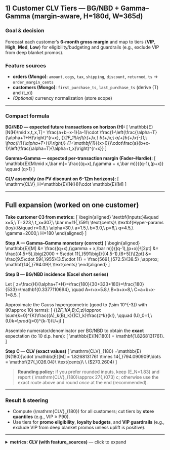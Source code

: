 ## **1) Customer CLV Tiers — BG/NBD + Gamma–Gamma (margin-aware, H=180d, W=365d)**

### **Goal & decision**
Forecast each customer’s **6-month gross margin** and map to tiers {**VIP**, **High**, **Med**, **Low**} for eligibility/budgeting and guardrails (e.g., exclude VIP from deep blanket promos).

### **Feature sources**
- **orders (Mongo)**: `amount`, `cogs`, `tax`, `shipping`, `discount`, `returned`, `ts` → `order_margin_cents`  
- **customers (Mongo)**: `first_purchase_ts`, `last_purchase_ts` (derive \(T\) and \(t_x\))  
- *(Optional)* currency normalization (store scope)

---

### **Compact formula**

**BG/NBD — expected future transactions on horizon \(H\):**
\[
\mathbb{E}[N(H)\mid x,t_x,T]=
\frac{a+b+x-1}{a-1}\cdot
\frac{1-\left(\frac{\alpha+T}{\alpha+T+H}\right)^{r+x}\,
{}_2F_1\!\left(r{+}x,\ b{+}x;\ a{+}b{+}x{-}1;\ \frac{H}{\alpha+T+H}\right)}
{1+\mathbf{1}_{\{x>0\}}\cdot\frac{a}{b+x-1}\left(\frac{\alpha+T}{\alpha+t_x}\right)^{r+x}}
\]

**Gamma–Gamma — expected per-transaction margin (Fader–Hardie):**
\[
\mathbb{E}[M\mid x,\bar m]=
\frac{(q+x)\,(\gamma + x\,\bar m)}{(q-1)\,(p+x)}
\qquad (q>1)
\]

**CLV assembly (no PV discount on 6–12m horizons):**
\[
\mathrm{CLV}_H=\mathbb{E}[N(H)]\cdot \mathbb{E}[M]
\]

---

## **Full expansion (worked on one customer)**

**Take customer C3 from metrics:**
\[
\begin{aligned}
\textbf{Inputs:}&\quad x=5,\ T=323,\ t_x=307,\ \bar m=11{,}591\ \text{cents}\\
\textbf{Hyper-params (toy):}&\quad r=0.8,\ \alpha=30,\ a=1.5,\ b=3.0,\ p=6,\ q=4.5,\ \gamma=2000,\ H=180
\end{aligned}
\]

**Step A — Gamma–Gamma monetary (correct)**
\[
\begin{aligned}
\mathbb{E}[M]
&= \frac{(q+x)\,(\gamma + x\,\bar m)}{(q-1)\,(p+x)}\\[2pt]
&= \frac{(4.5+5)\,\big(2000 + 5\cdot 11{,}591\big)}{(4.5-1)\,(6+5)}\\[2pt]
&= \frac{9.5\cdot 59{,}955}{3.5\cdot 11}
= \frac{569{,}572.5}{38.5}
\;\approx\; \mathbf{14{,}794.09}\ \text{cents}
\end{aligned}
\]

**Step B — BG/NBD incidence (Excel short series)**

Let
\[
z=\frac{H}{\alpha+T+H}=\frac{180}{30+323+180}=\frac{180}{533}=\mathbf{0.3377110694},
\quad
A=r+x=5.8,\ B=b+x=8,\ C=a+b+x-1=8.5.
\]

Approximate the Gauss hypergeometric (good to \(\sim 10^{-3}\) with \(K\approx 10\) terms):
\[
{}_2F_1(A,B;C;z)\approx \sum_{k=0}^{K}\frac{(A)_k(B)_k}{(C)_k}\frac{z^k}{k!},
\qquad (U)_0=1,\ (U)_k=\prod_{j=0}^{k-1}(U+j)
\]

Assemble numerator/denominator per BG/NBD to obtain the **exact** expectation (to 10 d.p. here):
\[
\mathbb{E}[N(180)] = \mathbf{1.8268131761}.
\]

**Step C — CLV (exact values)**
\[
\mathrm{CLV}_{180}
=\mathbb{E}[N(180)]\cdot \mathbb{E}[M]
= 1.8268131761 \times 14{,}794.090909\ldots
= \mathbf{27{,}026.04}\ \text{cents}\ \ (\$270.2604)
\]

> **Rounding policy:** if you prefer rounded inputs, keep \(E_N=1.83\) and report \( \mathrm{CLV}_{180}\approx 27{,}073\) c; otherwise use the exact route above and round *once* at the end (recommended).

---

### **Result & steering**
- Compute \(\mathrm{CLV}_{180}\) for all customers; cut tiers by **store quantiles** (e.g., VIP ≥ P90).  
- Use tiers for **promo eligibility**, **loyalty budgets**, and **VIP guardrails** (e.g., exclude VIP from deep blanket promos unless uplift is positive).

---

<details><summary><b>metrics: CLV (with feature_sources)</b> — click to expand</summary>

```yaml
metrics:
  clv_example:
    horizon_days: 180
    window_days: 365
    bgnbd_params: { r: 0.8, alpha: 30.0, a: 1.5, b: 3.0 }
    gammagamma_params: { p: 6.0, q: 4.5, gamma_cents: 2000 }
    customer: { id: "C3", T_days: 323, t_last_days: 307, x_repeat: 5, avg_margin_cents: 11591 }
    derived:
      z: 0.3377110694
      E_M_cents: 14794.09
      E_N_180: 1.826813
      CLV_180_cents: 27026.04

feature_sources:
  - mongo.orders
  - mongo.customers

</details>
```

---

## **2) Two-Stage Recommender (PDP/PLP) — ANN retrieval → margin-aware ranker** 

### **Goal & decision**
On PDP/PLP, rank candidates to **maximize expected net gross margin per impression** subject to **stock/exposure/diversity** constraints.

### **Feature sources**
- **product_features**: embedding, popularity, margin_pct, return_rate  
- **products**: `price_cents`, `margin_cents`, `stock_units`, `category_id`, `seller_id`, `age_days`  
- **interactions**: user–item events (two-tower + ranker training)

---

### **Compact formula**

For item \(i\) with purchase prob \(p_i\), margin \(m_i\), stock-cover penalty \(\mathrm{LSP}_i\), return rate \(r_i\) (conditional on purchase):

$$
\begin{aligned}
S_i &= p_i\,m_i \;-\; \alpha\,\mathrm{LSP}_i \;-\; \beta\,p_i\,r_i\,m_i \\[4pt]
\mathrm{LSP}_i &= \max\!\left(0,\ \frac{s_0 - \mathrm{stockCoverDays}_i}{s_0}\right)\,m_0
\end{aligned}
$$

> If you track return handling cost \(c_{\text{return}}\), use  
> \(S_i = p_i\,m_i - \alpha\,\mathrm{LSP}_i - \beta\,p_i\,r_i\,(m_i + c_{\text{return}})\).

Choose top-\(N\) by \(S_i\) and enforce caps: **OOS filtered; \(\le\)** per-category; **\(\le\)** per-seller.

---

### **Full expansion (worked subset)**

Use \(s_0=7\ \text{days},\ m_0=1000\ \text{cents},\ \alpha=0.5,\ \beta=1.0.\)

**P6** (\(p=0.070,\ m=1100,\ \mathrm{cover}=12,\ r=0.04\))
$$
\begin{aligned}
\mathrm{LSP}_6 &= \max\!\Big(0,\tfrac{7-12}{7}\Big)\,1000 = 0 \\
\text{return penalty} &= p\,r\,m = 0.07\cdot 0.04\cdot 1100 = 3.08 \\
S_6 &= 0.07\cdot 1100 \;-\; 0.5\cdot 0 \;-\; 3.08 \;=\; \mathbf{73.92}\ \text{cents}
\end{aligned}
$$

**P1** (\(p=0.060,\ m=1200,\ \mathrm{cover}=10,\ r=0.02\))
$$
\begin{aligned}
\mathrm{LSP}_1 &= 0 \\
\text{return penalty} &= 0.06\cdot 0.02\cdot 1200 = 1.44 \\
S_1 &= 0.06\cdot 1200 \;-\; 0 \;-\; 1.44 \;=\; \mathbf{70.56}\ \text{cents}
\end{aligned}
$$

**P5** (\(p=0.045,\ m=700,\ \mathrm{cover}=6,\ r=0.01\))
$$
\begin{aligned}
\mathrm{LSP}_5 &= \max\!\Big(0,\tfrac{7-6}{7}\Big)\,1000 \;=\; 142.857 \\
\text{return penalty} &= 0.045\cdot 0.01\cdot 700 = 0.315 \\
S_5 &= 0.045\cdot 700 \;-\; 0.5\cdot 142.857 \;-\; 0.315 \\
    &= 31.5 \;-\; 71.4285 \;-\; 0.315 \;=\; \mathbf{-40.24}\ \text{cents}
\end{aligned}
$$

(Compute similarly for remaining items; then sort by \(S_i\) and apply caps.)

---

### **Result & steering**
- Render top-\(K\), then apply post-rank caps (**seller/category diversity**, **OOS**, **low-stock demotions**).  
- Monitor **conversion** & **net GM/order**; if stockouts rise, increase \(\alpha\) or raise \(s_0\).  
- If returns incur costs, include \(c_{\text{return}}\) in the penalty term.

---

<details><summary><b>metrics: Recommender</b> (click to expand)</summary>

```yaml
metrics:
  recs_example:
    penalties: { alpha: 0.5, beta: 1.0, stock_cover_days_min: 7, m0_cents: 1000 }
    items:
      - { id: P1, cat: A, seller: S1, margin_cents: 1200, stock_cover_days: 10, return_risk: 0.02, p_purchase: 0.060 }
      - { id: P2, cat: A, seller: S2, margin_cents: 800,  stock_cover_days: 6,  return_risk: 0.03, p_purchase: 0.055 }
      - { id: P3, cat: B, seller: S1, margin_cents: 1500, stock_cover_days: 5,  return_risk: 0.02, p_purchase: 0.050 }
      - { id: P4, cat: B, seller: S2, margin_cents: 900,  stock_cover_days: 8,  return_risk: 0.02, p_purchase: 0.040 }
      - { id: P5, cat: C, seller: S3, margin_cents: 700,  stock_cover_days: 6,  return_risk: 0.01, p_purchase: 0.045 }
      - { id: P6, cat: C, seller: S1, margin_cents: 1100, stock_cover_days: 12, return_risk: 0.04, p_purchase: 0.070 }
      - { id: P7, cat: A, seller: S3, margin_cents: 500,  stock_cover_days: 5,  return_risk: 0.01, p_purchase: 0.028 }
      - { id: P8, cat: B, seller: S2, margin_cents: 2000, stock_cover_days: 9,  return_risk: 0.03, p_purchase: 0.035 }

</details>
```
---

## **3) Basket / Session-Aware Re-rank — Cart completion with guardrail**

### **Goal & decision**
Increase **attach-rate** and **net GM/order** without harming base checkout conversion. Show **N** complements only if the **guardrail** is satisfied.

### **Feature sources**
- **carts**: `items[].product_id`, `qty`, `subtotal_cents`
- **product_graph**: `co_buy_neighbors`, `compatibility_flags`
- **products**: `margin_cents`, `stock_units`, `category_id`, shipping/size flags

---

### **Compact formula**

Candidate uplift (eligible only; exclude shipping-incompatible or substitutes):
\[
\Delta \mathrm{GM}_i \;=\; p_{\mathrm{attach},i}\cdot \mathrm{margin}_i
\]

Guardrail across the shown set \(S\):
\[
\sum_{i\in S}\Delta \mathrm{GM}_i \;-\; \lambda\,\Delta p_{\mathrm{base}} \;>\; 0
\]

with
\[
\Delta p_{\mathrm{base}} \;=\; \sum_{i\in S}\mathrm{distractionRisk}_i,
\qquad
\lambda \;=\; p_{\mathrm{base}}\cdot \mathrm{baseOrderGM}.
\]

---

### **Full expansion (worked)**

From metrics: base order GM \(=10{,}000\) cents, \(p_{\mathrm{base}}=0.10 \Rightarrow \lambda=1000\) cents.  
Eligible \(\Delta \mathrm{GM}\):
- A1: \(0.09\times 1200 = 108\)  
- B1: \(0.06\times 2000 = 120\)  
- W1: \(0.05\times 1000 = 50\)  
- A2: \(0.07\times 800 = 56\)  
(S1 excluded as substitute; A3 excluded as shipping-incompatible.)

Pick **top-3** under category cap (≤ 1 per category among shown): **B1, A1, W1**.
\[
\sum \Delta \mathrm{GM} \;=\; 120 + 108 + 50 \;=\; \mathbf{278},\qquad
\Delta p_{\mathrm{base}} \;=\; 0.008 + 0.005 + 0.003 \;=\; \mathbf{0.016}
\]

Guardrail:
\[
278 \;-\; 1000\times 0.016 \;=\; 278 - 16 \;=\; \mathbf{262 \;>\; 0}
\;\Rightarrow\; \textbf{SHOW}.
\]

---

### **Result & steering**
- Render the three suggestions. If the guardrail fails, reduce \(N\) or tighten candidate filters (e.g., raise the margin floor).

---

<details><summary><b>metrics: Basket (with feature_sources)</b> — click to expand</summary>

```yaml
metrics:
  basket_example:
    base:
      base_order_gm_cents: 10000
      base_conversion: 0.10
      lambda_cents: 1000
    candidates:
      - { id: A1, category: ACC,
          margin_cents: 1200, p_attach: 0.09,
          cos_to_hero: 0.30, ship_ok: true, distraction_risk: 0.005 }
      - { id: A2, category: ACC,
          margin_cents: 800,  p_attach: 0.07,
          cos_to_hero: 0.25, ship_ok: true, distraction_risk: 0.004 }
      - { id: S1, category: SUB,
          margin_cents: 3000, p_attach: 0.06,
          cos_to_hero: 0.85, ship_ok: true, distraction_risk: 0.015 }  # exclude (substitute)
      - { id: A3, category: ACC,
          margin_cents: 1500, p_attach: 0.05,
          cos_to_hero: 0.10, ship_ok: false, distraction_risk: 0.006 } # exclude (shipping)
      - { id: B1, category: BUND,
          margin_cents: 2000, p_attach: 0.06,
          cos_to_hero: 0.40, ship_ok: true, distraction_risk: 0.008 }
      - { id: W1, category: WARR,
          margin_cents: 1000, p_attach: 0.05,
          cos_to_hero: 0.10, ship_ok: true, distraction_risk: 0.003 }

feature_sources:
  - mongo.carts
  - mongo.product_graph
  - mongo.products

</details>
```

---

## **4) Promotion Uplift — Multi-treatment, cost-aware; persistent holdouts**

### **Goal & decision**
Assign each customer one arm {**NO_OFFER**, **10%off**, **20%off**, **FreeShip**, …} to maximize **incremental GM** under a **budget** and **per-arm caps**, while **suppressing negative uplift**.

### **Feature sources**
- **campaign_features_at_assign**: pre-treatment feature snapshot  
- **campaign_budgets**: `budget_cents`, `cap_per_treatment`, `unit_costs`  
- **campaign_exposures**: persisted assignments (incl. control)

---

### **Compact formula**

**Per-arm incremental GM (expected):**  
\[
\Delta \mathrm{GM}_t(x)=\tau_t(x)\cdot m_t-\mathrm{cost}_t
\]

**Budgeted assignment (knapsack; one arm per user):**  
\[
\begin{aligned}
\max_{y_{i,t}\in\{0,1\}}\;& \sum_{i,t}\Delta \mathrm{GM}_t(x_i)\,y_{i,t} \\[2pt]
\text{s.t.}\;& \sum_t y_{i,t}\le 1,\qquad
\sum_{i,t}\mathrm{EC}_t(x_i)\,y_{i,t}\le B,\qquad
\sum_i y_{i,t}\le C_t
\end{aligned}
\]
with
\[
\mathrm{EC}_t(x)=\tau_t(x)\cdot \mathrm{discountCost}_t\;.
\]

**Holdouts:** deterministic, persisted control (e.g., stable hash on \((\text{customer},\text{campaign})\)); **no reassignment mid-campaign**.

---

### **Full expansion (worked on a few rows)**

From metrics: **base margin** \(=3000\) c.  
Arm margins after discount: \(m_{10}=2700\) c, \(m_{20}=2400\) c, \(m_{\text{ship}}=2500\) c.  
Discount costs per redemption: **10%→1000 c**, **20%→2000 c**, **FreeShip→500 c**  
(contact/send cost already included in `discountCost`).

For \(U1\) with \(\tau_{10}=0.010,\ \tau_{20}=0.015,\ \tau_{\text{ship}}=0.012\):

- \(\Delta \mathrm{GM}_{10}=0.010\cdot 2700-10=\mathbf{17}\) c  
- \(\Delta \mathrm{GM}_{20}=0.015\cdot 2400-30=\mathbf{6}\) c  
- \(\Delta \mathrm{GM}_{\text{ship}}=0.012\cdot 2500-6=\mathbf{24}\) c  

Expected budget spend:
- \(\mathrm{EC}_{10}=0.010\cdot 1000=\mathbf{10}\) c  
- \(\mathrm{EC}_{20}=0.015\cdot 2000=\mathbf{30}\) c  
- \(\mathrm{EC}_{\text{ship}}=0.012\cdot 500=\mathbf{6}\) c  

\(\Rightarrow\) Pick **FreeShip** for \(U1\) (largest positive \(\Delta \mathrm{GM}\) at the lowest expected cost).

Apply across users; sort feasible \((\text{user},\text{arm})\) pairs by **value-per-cost** and respect caps and total budget \(B\).

---

### **Result & steering**
- Output treated list (with chosen arms); **NO_OFFER** for the rest.  
- If KPI lags: examine **holdouts**, leakage (post-treatment features), or **over-tight caps**; check budget pacing.

---

<details><summary><b>metrics: Uplift (with feature_sources)</b> — click to expand</summary>

```yaml
metrics:
  uplift_example:
    arms:
      - { name: "PCT10",   post_margin_cents: 2700, discountCost_cents: 10 }
      - { name: "PCT20",   post_margin_cents: 2400, discountCost_cents: 30 }
      - { name: "FREESHIP", post_margin_cents: 2500, discountCost_cents: 6 }
    budget:
      total_budget_cents: 2500
      caps: { PCT10: 5, PCT20: 3, FREESHIP: 5 }
    tau_rows:
      - { id: U1,  tau_10: 0.010, tau_20: 0.015, tau_ship: 0.012 }
      - { id: U2,  tau_10: 0.005, tau_20: 0.009,  tau_ship: 0.007 }
      - { id: U3,  tau_10: 0.002, tau_20: 0.005,  tau_ship: 0.003 }
      - { id: U4,  tau_10: 0.008, tau_20: 0.012, tau_ship: 0.010 }
      - { id: U5,  tau_10: 0.006, tau_20: 0.010, tau_ship: 0.008 }
      - { id: U6,  tau_10: 0.001, tau_20: 0.003,  tau_ship: 0.002 }
      - { id: U7,  tau_10: 0.000, tau_20: 0.002,  tau_ship: 0.001 }
      - { id: U8,  tau_10: 0.004, tau_20: 0.006,  tau_ship: 0.005 }
      - { id: U9,  tau_10: 0.009, tau_20: 0.013, tau_ship: 0.011 }
      - { id: U10, tau_10: 0.003, tau_20: 0.005,  tau_ship: 0.004 }
      - { id: U11, tau_10: 0.007, tau_20: 0.010, tau_ship: 0.008 }
      - { id: U12, tau_10: 0.002, tau_20: 0.004,  tau_ship: 0.003 }

feature_sources:
  - mongo.campaign_features_at_assign
  - mongo.campaign_budgets
  - mongo.campaign_exposures

</details>
```
---

## **5) Customer Personas — HDBSCAN (primary), K-Means (fallback)**

### **Goal & decision**
Discover behavioral **personas** that differ in **engagement**, **value**, and **needs** for **messaging**, **slotting**, and **creative**.

### **Feature sources**
- **orders** → \(R,F,M\) (margin) within window  
- **events** → engagement signals (active days, opens/clicks)  
- **orders by category** → row-normalized **category share** vector

---

### **Compact formula**

HDBSCAN uses **mutual-reachability distance** with \(k\)-NN core distances:
\[
\operatorname{mreach}_k(a,b)=\max\!\left\{\operatorname{core}_k(a),\ \operatorname{core}_k(b),\ d(a,b)\right\}
\]
where \( \operatorname{core}_k(a) \) is the \(k\)-NN core distance and \( d(a,b) \) is Euclidean.  
Clusters arise from the MST of \( \operatorname{mreach}_k \) with **stability pruning**.

**Silhouette** (quality, any clustering):
\[
s_i=\frac{b_i-a_i}{\max(a_i,b_i)},\qquad
a_i=\text{mean intra-cluster dist},\quad
b_i=\min_{\text{other clusters}}\ \text{mean inter-cluster dist}
\]

---

### **Full expansion (worked)**

We compute silhouette for one point (assuming HDBSCAN found two clusters A and B).

**Cluster A (C1, C2, C3)** — 2-D z-features:  
C1 \(=(1.00,1.10)\), C2 \(=(0.90,1.00)\), C3 \(=(1.10,0.90)\)

**Cluster B (C4, C5, C6)**:  
C4 \(=(-1.00,-1.10)\), C5 \(=(-0.90,-1.00)\), C6 \(=(-1.10,-0.90)\)

**For C1 — intra-cluster distances and \(a_1\):**
\[
\begin{aligned}
d(C1,C2) &= \sqrt{(0.10)^2+(0.10)^2} \;=\; \sqrt{0.02} \;=\; 0.1414\\
d(C1,C3) &= \sqrt{(0.10)^2+(0.20)^2} \;=\; \sqrt{0.05} \;=\; 0.2236\\[4pt]
a_1 &= \frac{0.1414 + 0.2236}{2} \;=\; 0.1825
\end{aligned}
\]

**Inter-cluster distances to B and \(b_1\):**
\[
\begin{aligned}
d(C1,C4) &= \sqrt{(2.0)^2+(2.2)^2} \;=\; \sqrt{8.84} \;=\; 2.973\\
d(C1,C5) &= \sqrt{(1.9)^2+(2.1)^2} \;=\; \sqrt{8.02} \;=\; 2.834\\
d(C1,C6) &= \sqrt{(2.1)^2+(2.0)^2} \;=\; \sqrt{8.41} \;=\; 2.900\\[4pt]
b_1 &= \frac{2.973 + 2.834 + 2.900}{3} \;=\; 2.9023
\end{aligned}
\]

**Silhouette for C1:**
\[
s_1=\frac{b_1-a_1}{\max(a_1,b_1)}
=\frac{2.9023-0.1825}{\max(0.1825,\,2.9023)}
=\mathbf{0.938}
\]

---

### **Result & steering**
- Keep clusters with good **stability** and average **silhouette** (e.g., \(\ge 0.35\)).  
- Label personas (e.g., “Premium Loyalists”, “Bargain Browsers”) for targeted content/offers.  
- If HDBSCAN yields \< 3 clusters or \> 20% noise → fallback to **K-Means** with \(k\in\{4,5,6\}\), pick via **silhouette/BIC**.

---

<details><summary><b>metrics: Personas (with feature_sources)</b> — click to expand</summary>

```yaml
metrics:
  personas_example:
    hdbscan:
      min_cluster_size: 3
      min_samples: 2
      feature_space: "z-scored [R,F,M,Engagement,DiscountRatio,CategoryShares...]"
    toy_points:
      A:
        - { id: C1, f1: 1.00,  f2: 1.10 }
        - { id: C2, f1: 0.90,  f2: 1.00 }
        - { id: C3, f1: 1.10,  f2: 0.90 }
      B:
        - { id: C4, f1: -1.00, f2: -1.10 }
        - { id: C5, f1: -0.90, f2: -1.00 }
        - { id: C6, f1: -1.10, f2: -0.90 }
    silhouette_example:
      a_i: 0.1825
      b_i: 2.9023
      s_i: 0.938

feature_sources:
  - mongo.orders
  - mongo.events

</details>
```
